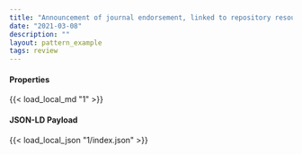 ```yaml
---
title: "Announcement of journal endorsement, linked to repository resource"
date: "2021-03-08"
description: ""
layout: pattern_example
tags: review
---
```



<div class="row">
    <div class="col">
        <h4>Properties</h4>
        {{< load_local_md "1" >}}
    </div>
    <div class="col">
        <h4>JSON-LD Payload</h4>
        {{< load_local_json "1/index.json" >}}
    </div>
</div>